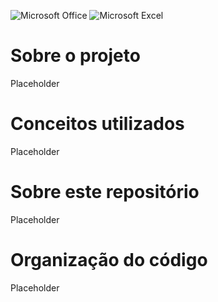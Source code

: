 ![Microsoft Office](https://img.shields.io/badge/Microsoft_Office-D83B01?style=for-the-badge&logo=microsoft-office&logoColor=white)
![Microsoft Excel](https://img.shields.io/badge/Microsoft_Excel-217346?style=for-the-badge&logo=microsoft-excel&logoColor=white)

# Sobre o projeto
Placeholder

# Conceitos utilizados
Placeholder

# Sobre este repositório
Placeholder

# Organização do código
Placeholder
